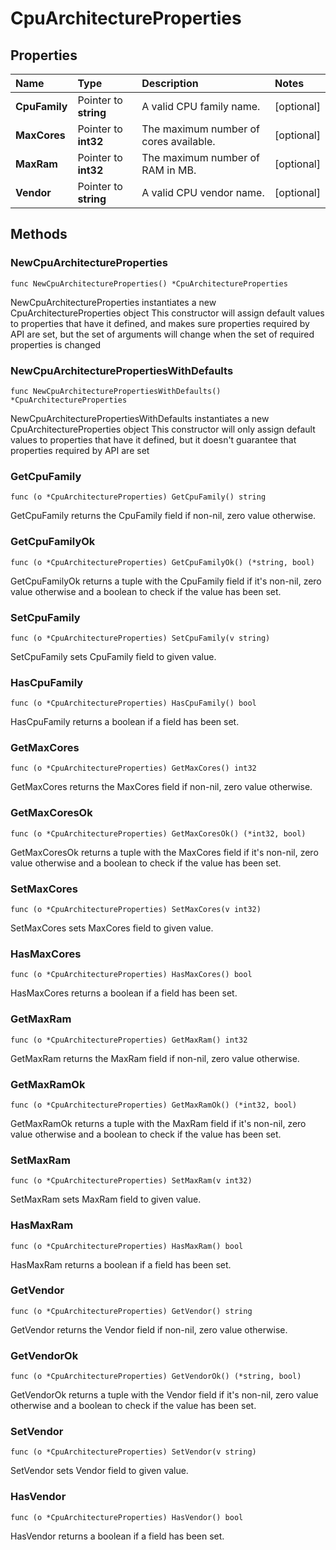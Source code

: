 # CpuArchitectureProperties

## Properties

| Name | Type | Description | Notes |
| :--- | :--- | :--- | :--- |
| **CpuFamily** | Pointer to **string** | A valid CPU family name. | \[optional\] |
| **MaxCores** | Pointer to **int32** | The maximum number of cores available. | \[optional\] |
| **MaxRam** | Pointer to **int32** | The maximum number of RAM in MB. | \[optional\] |
| **Vendor** | Pointer to **string** | A valid CPU vendor name. | \[optional\] |

## Methods

### NewCpuArchitectureProperties

`func NewCpuArchitectureProperties() *CpuArchitectureProperties`

NewCpuArchitectureProperties instantiates a new CpuArchitectureProperties object This constructor will assign default values to properties that have it defined, and makes sure properties required by API are set, but the set of arguments will change when the set of required properties is changed

### NewCpuArchitecturePropertiesWithDefaults

`func NewCpuArchitecturePropertiesWithDefaults() *CpuArchitectureProperties`

NewCpuArchitecturePropertiesWithDefaults instantiates a new CpuArchitectureProperties object This constructor will only assign default values to properties that have it defined, but it doesn't guarantee that properties required by API are set

### GetCpuFamily

`func (o *CpuArchitectureProperties) GetCpuFamily() string`

GetCpuFamily returns the CpuFamily field if non-nil, zero value otherwise.

### GetCpuFamilyOk

`func (o *CpuArchitectureProperties) GetCpuFamilyOk() (*string, bool)`

GetCpuFamilyOk returns a tuple with the CpuFamily field if it's non-nil, zero value otherwise and a boolean to check if the value has been set.

### SetCpuFamily

`func (o *CpuArchitectureProperties) SetCpuFamily(v string)`

SetCpuFamily sets CpuFamily field to given value.

### HasCpuFamily

`func (o *CpuArchitectureProperties) HasCpuFamily() bool`

HasCpuFamily returns a boolean if a field has been set.

### GetMaxCores

`func (o *CpuArchitectureProperties) GetMaxCores() int32`

GetMaxCores returns the MaxCores field if non-nil, zero value otherwise.

### GetMaxCoresOk

`func (o *CpuArchitectureProperties) GetMaxCoresOk() (*int32, bool)`

GetMaxCoresOk returns a tuple with the MaxCores field if it's non-nil, zero value otherwise and a boolean to check if the value has been set.

### SetMaxCores

`func (o *CpuArchitectureProperties) SetMaxCores(v int32)`

SetMaxCores sets MaxCores field to given value.

### HasMaxCores

`func (o *CpuArchitectureProperties) HasMaxCores() bool`

HasMaxCores returns a boolean if a field has been set.

### GetMaxRam

`func (o *CpuArchitectureProperties) GetMaxRam() int32`

GetMaxRam returns the MaxRam field if non-nil, zero value otherwise.

### GetMaxRamOk

`func (o *CpuArchitectureProperties) GetMaxRamOk() (*int32, bool)`

GetMaxRamOk returns a tuple with the MaxRam field if it's non-nil, zero value otherwise and a boolean to check if the value has been set.

### SetMaxRam

`func (o *CpuArchitectureProperties) SetMaxRam(v int32)`

SetMaxRam sets MaxRam field to given value.

### HasMaxRam

`func (o *CpuArchitectureProperties) HasMaxRam() bool`

HasMaxRam returns a boolean if a field has been set.

### GetVendor

`func (o *CpuArchitectureProperties) GetVendor() string`

GetVendor returns the Vendor field if non-nil, zero value otherwise.

### GetVendorOk

`func (o *CpuArchitectureProperties) GetVendorOk() (*string, bool)`

GetVendorOk returns a tuple with the Vendor field if it's non-nil, zero value otherwise and a boolean to check if the value has been set.

### SetVendor

`func (o *CpuArchitectureProperties) SetVendor(v string)`

SetVendor sets Vendor field to given value.

### HasVendor

`func (o *CpuArchitectureProperties) HasVendor() bool`

HasVendor returns a boolean if a field has been set.

